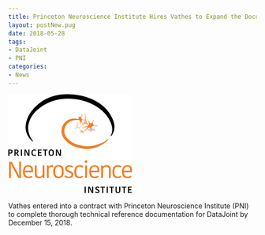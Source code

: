 ```yaml
---
title: Princeton Neuroscience Institute Hires Vathes to Expand the Documentation for DataJoint
layout: postNew.pug
date: 2018-05-28 
tags:
- DataJoint
- PNI
categories: 
- News
---
```

![](../static/posts/Princeton-Neuroscience-Institute-Hires-Vathes-to-Expand-the-Documentation-for-DataJoint/PNI%20logo.png "PNI Logo")

Vathes entered into a contract with Princeton Neuroscience Institute (PNI) to complete thorough technical reference documentation for DataJoint by December 15, 2018.